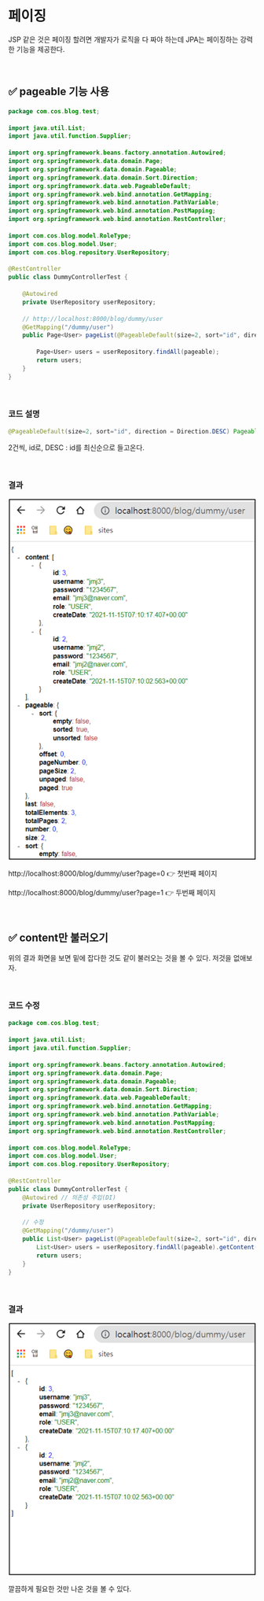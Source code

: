 # 페이징

JSP 같은 것은 페이징 할려면 개발자가 로직을 다 짜야 하는데 JPA는 페이징하는 강력한 기능을 제공한다.

<br>

## ✅ pageable 기능 사용

```java
package com.cos.blog.test;

import java.util.List;
import java.util.function.Supplier;

import org.springframework.beans.factory.annotation.Autowired;
import org.springframework.data.domain.Page;
import org.springframework.data.domain.Pageable;
import org.springframework.data.domain.Sort.Direction;
import org.springframework.data.web.PageableDefault;
import org.springframework.web.bind.annotation.GetMapping;
import org.springframework.web.bind.annotation.PathVariable;
import org.springframework.web.bind.annotation.PostMapping;
import org.springframework.web.bind.annotation.RestController;

import com.cos.blog.model.RoleType;
import com.cos.blog.model.User;
import com.cos.blog.repository.UserRepository;

@RestController
public class DummyControllerTest {

	@Autowired 
	private UserRepository userRepository;
	
	// http://localhost:8000/blog/dummy/user
	@GetMapping("/dummy/user")
	public Page<User> pageList(@PageableDefault(size=2, sort="id", direction = Direction.DESC) Pageable pageable){
        
		Page<User> users = userRepository.findAll(pageable);
		return users;
	}
}
```

<br>

### 코드 설명

```java
@PageableDefault(size=2, sort="id", direction = Direction.DESC) Pageable pageable
```

2건씩, id로, DESC : id를  최신순으로 들고온다.

<br>

### 결과

![01](img/16/01.png)

http://localhost:8000/blog/dummy/user?page=0 👉 첫번째 페이지

http://localhost:8000/blog/dummy/user?page=1 👉 두번째 페이지

<br>

## ✅ content만 불러오기

위의 결과 화면을 보면 밑에 잡다한 것도 같이 불러오는 것을 볼 수 있다. 저것을 없애보자.

<br>

### 코드 수정

```java
package com.cos.blog.test;

import java.util.List;
import java.util.function.Supplier;

import org.springframework.beans.factory.annotation.Autowired;
import org.springframework.data.domain.Page;
import org.springframework.data.domain.Pageable;
import org.springframework.data.domain.Sort.Direction;
import org.springframework.data.web.PageableDefault;
import org.springframework.web.bind.annotation.GetMapping;
import org.springframework.web.bind.annotation.PathVariable;
import org.springframework.web.bind.annotation.PostMapping;
import org.springframework.web.bind.annotation.RestController;

import com.cos.blog.model.RoleType;
import com.cos.blog.model.User;
import com.cos.blog.repository.UserRepository;

@RestController
public class DummyControllerTest {
	@Autowired // 의존성 주입(DI)
	private UserRepository userRepository;
	  
    // 수정
	@GetMapping("/dummy/user")
	public List<User> pageList(@PageableDefault(size=2, sort="id", direction = Direction.DESC) Pageable pageable){
		List<User> users = userRepository.findAll(pageable).getContent();
		return users;
	}
}
```

<br>

### 결과

![02](img/16/02.png)

깔끔하게 필요한 것만 나온 것을 볼 수 있다.